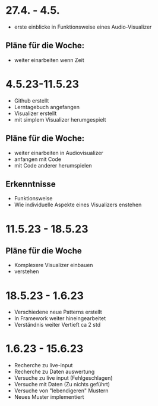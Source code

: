 # 27.4. - 4.5.
- erste einblicke in Funktionsweise eines Audio-Visualizer

## Pläne für die Woche:
 - weiter einarbeiten wenn Zeit

# 4.5.23-11.5.23
- Github erstellt 
- Lerntagebuch angefangen
- Visualizer erstellt
- mit simplem Visualizer herumgespielt 

## Pläne für die Woche: 
 - weiter einarbeiten in Audiovisualizer
 - anfangen mit Code
 - mit Code anderer herumspielen
## Erkenntnisse
 - Funktionsweise
 - Wie individuelle Aspekte eines Visualizers enstehen

# 11.5.23 - 18.5.23
 
## Pläne für die Woche
 - Komplexere Visualizer einbauen
 - verstehen

# 18.5.23 - 1.6.23
- Verschiedene neue Patterns erstellt
- In Framework weiter hineingearbeitet 
- Verständnis weiter Vertieft
ca 2 std

# 1.6.23 - 15.6.23
- Recherche zu live-input
- Recherche zu Daten auswertung
- Versuche zu live input (Fehlgeschlagen)
- Versuche mit Daten (Zu nichts geführt)
- Versuche von "lebendigeren" Mustern
- Neues Muster implementiert